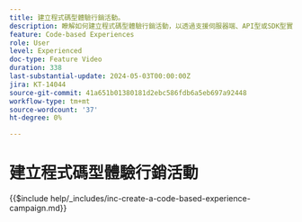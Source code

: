```yaml
---
title: 建立程式碼型體驗行銷活動。
description: 瞭解如何建立程式碼型體驗行銷活動，以透過支援伺服器端、API型或SDK型實作方法來擴展個人化，以便順暢地與開發環境整合。
feature: Code-based Experiences
role: User
level: Experienced
doc-type: Feature Video
duration: 338
last-substantial-update: 2024-05-03T00:00:00Z
jira: KT-14044
source-git-commit: 41a651b01380181d2ebc586fdb6a5eb697a92448
workflow-type: tm+mt
source-wordcount: '37'
ht-degree: 0%

---
```



# 建立程式碼型體驗行銷活動

{{$include help/_includes/inc-create-a-code-based-experience-campaign.md}}
